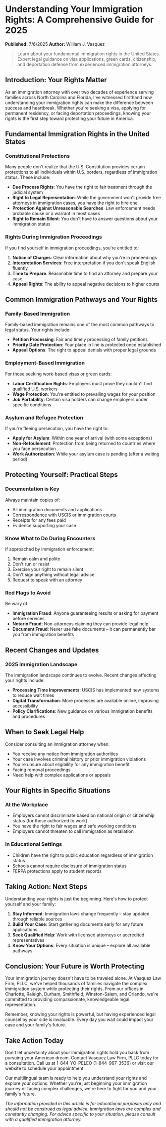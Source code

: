 # Understanding Your Immigration Rights: A Comprehensive Guide for 2025

**Published:** 7/6/2025
**Author:** William J. Vasquez

> Learn about your fundamental immigration rights in the United States. Expert legal guidance on visa applications, green cards, citizenship, and deportation defense from experienced immigration attorneys.

## Introduction: Your Rights Matter

As an immigration attorney with over two decades of experience serving families across North Carolina and Florida, I've witnessed firsthand how understanding your immigration rights can make the difference between success and heartbreak. Whether you're seeking a visa, applying for permanent residency, or facing deportation proceedings, knowing your rights is the first step toward protecting your future in America.

## Fundamental Immigration Rights in the United States

### Constitutional Protections

Many people don't realize that the U.S. Constitution provides certain protections to all individuals within U.S. borders, regardless of immigration status. These include:

- **Due Process Rights**: You have the right to fair treatment through the judicial system
- **Right to Legal Representation**: While the government won't provide free attorneys in immigration cases, you have the right to hire one
- **Protection Against Unreasonable Searches**: Law enforcement needs probable cause or a warrant in most cases
- **Right to Remain Silent**: You don't have to answer questions about your immigration status

### Rights During Immigration Proceedings

If you find yourself in immigration proceedings, you're entitled to:

1. **Notice of Charges**: Clear information about why you're in proceedings
2. **Interpretation Services**: Free interpretation if you don't speak English fluently
3. **Time to Prepare**: Reasonable time to find an attorney and prepare your case
4. **Appeal Rights**: The ability to appeal negative decisions to higher courts

## Common Immigration Pathways and Your Rights

### Family-Based Immigration

Family-based immigration remains one of the most common pathways to legal status. Your rights include:

- **Petition Processing**: Fair and timely processing of family petitions
- **Priority Date Protection**: Your place in line is protected once established
- **Appeal Options**: The right to appeal denials with proper legal grounds

### Employment-Based Immigration

For those seeking work-based visas or green cards:

- **Labor Certification Rights**: Employers must prove they couldn't find qualified U.S. workers
- **Wage Protection**: You're entitled to prevailing wages for your position
- **Job Portability**: Certain visa holders can change employers under specific conditions

### Asylum and Refugee Protection

If you're fleeing persecution, you have the right to:

- **Apply for Asylum**: Within one year of arrival (with some exceptions)
- **Non-Refoulement**: Protection from being returned to countries where you face persecution
- **Work Authorization**: While your asylum case is pending (after a waiting period)

## Protecting Yourself: Practical Steps

### Documentation is Key

Always maintain copies of:
- All immigration documents and applications
- Correspondence with USCIS or immigration courts
- Receipts for any fees paid
- Evidence supporting your case

### Know What to Do During Encounters

If approached by immigration enforcement:
1. Remain calm and polite
2. Don't run or resist
3. Exercise your right to remain silent
4. Don't sign anything without legal advice
5. Request to speak with an attorney

### Red Flags to Avoid

Be wary of:
- **Immigration Fraud**: Anyone guaranteeing results or asking for payment before services
- **Notario Fraud**: Non-attorneys claiming they can provide legal help
- **Document Fraud**: Never use fake documents – it can permanently bar you from immigration benefits

## Recent Changes and Updates

### 2025 Immigration Landscape

The immigration landscape continues to evolve. Recent changes affecting your rights include:

- **Processing Time Improvements**: USCIS has implemented new systems to reduce wait times
- **Digital Transformation**: More processes are available online, improving accessibility
- **Policy Clarifications**: New guidance on various immigration benefits and procedures

## When to Seek Legal Help

Consider consulting an immigration attorney when:

- You receive any notice from immigration authorities
- Your case involves criminal history or prior immigration violations
- You're unsure about eligibility for any immigration benefit
- Facing removal proceedings
- Need help with complex applications or appeals

## Your Rights in Specific Situations

### At the Workplace

- Employers cannot discriminate based on national origin or citizenship status (for those authorized to work)
- You have the right to fair wages and safe working conditions
- Employers cannot threaten to call immigration as retaliation

### In Educational Settings

- Children have the right to public education regardless of immigration status
- Schools cannot require disclosure of immigration status
- FERPA protections apply to student records

## Taking Action: Next Steps

Understanding your rights is just the beginning. Here's how to protect yourself and your family:

1. **Stay Informed**: Immigration laws change frequently – stay updated through reliable sources
2. **Build Your Case**: Start gathering documents early for any future applications
3. **Seek Qualified Help**: Work with licensed attorneys or accredited representatives
4. **Know Your Options**: Every situation is unique – explore all available pathways

## Conclusion: Your Future is Worth Protecting

Your immigration journey doesn't have to be traveled alone. At Vasquez Law Firm, PLLC, we've helped thousands of families navigate the complex immigration system while protecting their rights. From our offices in Charlotte, Raleigh, Durham, Smithfield, Winston-Salem, and Orlando, we're committed to providing compassionate, knowledgeable legal representation.

Remember, knowing your rights is powerful, but having experienced legal counsel by your side is invaluable. Every day you wait could impact your case and your family's future.

## Take Action Today

Don't let uncertainty about your immigration rights hold you back from pursuing your American dream. Contact Vasquez Law Firm, PLLC today for a consultation. Call us at 1-844-YO-PELEO (1-844-967-3536) or visit our website to schedule your appointment. 

Our multilingual team is ready to help you understand your rights and explore your options. Whether you're just beginning your immigration journey or facing complex challenges, we're here to fight for you and your family's future.

*The information provided in this article is for educational purposes only and should not be construed as legal advice. Immigration laws are complex and constantly changing. For advice specific to your situation, please consult with a qualified immigration attorney.*